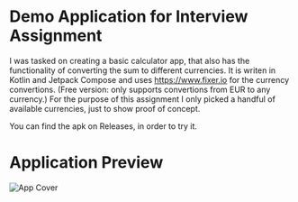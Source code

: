 Demo Application for Interview Assignment 
=====================

I was tasked on creating a basic calculator app, that also has the functionality of converting the sum to different currencies. 
It is writen in Kotlin and Jetpack Compose and uses https://www.fixer.io for the currency convertions. (Free version: only supports convertions from EUR to any currency.)
For the purpose of this assignment I only picked a handful of available currencies, just to show proof of concept. 

You can find the apk on Releases, in order to try it. 

Application Preview
=======================

![App Cover](https://imgur.com/a/m16dm0Y)



